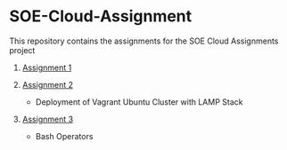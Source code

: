 # SOE-Cloud-Assignment
This repository contains the assignments for the SOE  Cloud Assignments project

1. [Assignment 1](/Assignment-1/)

2. [Assignment 2](/Assignment-2/)
    + Deployment of Vagrant Ubuntu Cluster with LAMP Stack

3. [Assignment 3](/Assignment-3/)
    + Bash Operators